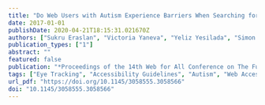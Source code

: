 ```yaml
---
title: "Do Web Users with Autism Experience Barriers When Searching for Information Within Web Pages?"
date: 2017-01-01
publishDate: 2020-04-21T18:15:31.021670Z
authors: ["Sukru Eraslan", "Victoria Yaneva", "Yeliz Yesilada", "Simon Harper"]
publication_types: ["1"]
abstract: ""
featured: false
publication: "*Proceedings of the 14th Web for All Conference on The Future of Accessible Work*"
tags: ["Eye Tracking", "Accessibility Guidelines", "Autism", "Web Accessibility"]
url_pdf: "https://doi.org/10.1145/3058555.3058566"
doi: "10.1145/3058555.3058566"
---
```


